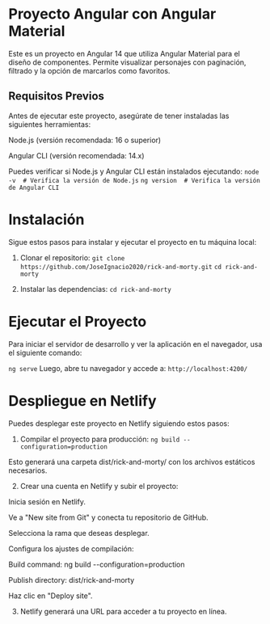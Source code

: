 # Proyecto Angular con Angular Material

Este es un proyecto en Angular 14 que utiliza Angular Material para el diseño de componentes. Permite visualizar personajes con paginación, filtrado y la opción de marcarlos como favoritos.

## Requisitos Previos

Antes de ejecutar este proyecto, asegúrate de tener instaladas las siguientes herramientas:

Node.js (versión recomendada: 16 o superior)

Angular CLI (versión recomendada: 14.x)

Puedes verificar si Node.js y Angular CLI están instalados ejecutando:
`node -v  # Verifica la versión de Node.js`
`ng version  # Verifica la versión de Angular CLI`

# Instalación

Sigue estos pasos para instalar y ejecutar el proyecto en tu máquina local:

1. Clonar el repositorio:
`git clone https://github.com/JoseIgnacio2020/rick-and-morty.git`
`cd rick-and-morty`

2. Instalar las dependencias:
`cd rick-and-morty`

# Ejecutar el Proyecto

Para iniciar el servidor de desarrollo y ver la aplicación en el navegador, usa el siguiente comando:

`ng serve`
Luego, abre tu navegador y accede a:
`http://localhost:4200/`

# Despliegue en Netlify

Puedes desplegar este proyecto en Netlify siguiendo estos pasos:

1. Compilar el proyecto para producción:
`ng build --configuration=production`

Esto generará una carpeta dist/rick-and-morty/ con los archivos estáticos necesarios.

2. Crear una cuenta en Netlify y subir el proyecto:

Inicia sesión en Netlify.

Ve a "New site from Git" y conecta tu repositorio de GitHub.

Selecciona la rama que deseas desplegar.

Configura los ajustes de compilación:

Build command: ng build --configuration=production

Publish directory: dist/rick-and-morty

Haz clic en "Deploy site".

3. Netlify generará una URL para acceder a tu proyecto en línea.

